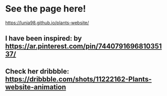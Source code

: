 # See the page here! 

https://lunia98.github.io/plants-website/

## I have been inspired: by https://ar.pinterest.com/pin/744079169681035137/ 

## Check her dribbble: https://dribbble.com/shots/11222162-Plants-website-animation

